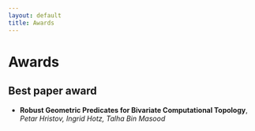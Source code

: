 ```yaml
---
layout: default
title: Awards
---
```


# Awards

## Best paper award

- **Robust Geometric Predicates for Bivariate Computational Topology**,
_Petar Hristov, Ingrid Hotz, Talha Bin Masood_




